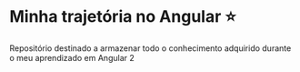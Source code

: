 # Minha trajetória no Angular ⭐
Repositório destinado a armazenar todo o conhecimento adquirido durante o meu aprendizado em Angular 2